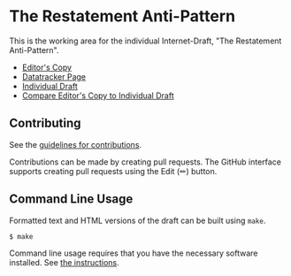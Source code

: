 # The Restatement Anti-Pattern

This is the working area for the individual Internet-Draft, "The Restatement Anti-Pattern".

* [Editor's Copy](https://cabo.github.io/restatement/#go.draft-bormann-restatement.html)
* [Datatracker Page](https://datatracker.ietf.org/doc/draft-bormann-restatement)
* [Individual Draft](https://datatracker.ietf.org/doc/html/draft-bormann-restatement)
* [Compare Editor's Copy to Individual Draft](https://cabo.github.io/restatement/#go.draft-bormann-restatement.diff)


## Contributing

See the
[guidelines for contributions](https://github.com/cabo/restatement/blob/main/CONTRIBUTING.md).

Contributions can be made by creating pull requests.
The GitHub interface supports creating pull requests using the Edit (✏) button.


## Command Line Usage

Formatted text and HTML versions of the draft can be built using `make`.

```sh
$ make
```

Command line usage requires that you have the necessary software installed.  See
[the instructions](https://github.com/martinthomson/i-d-template/blob/main/doc/SETUP.md).


